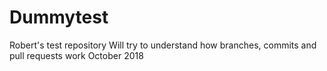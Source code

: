 # Dummytest
Robert's test repository
Will try to understand how branches, commits and pull requests work 
October 2018 
